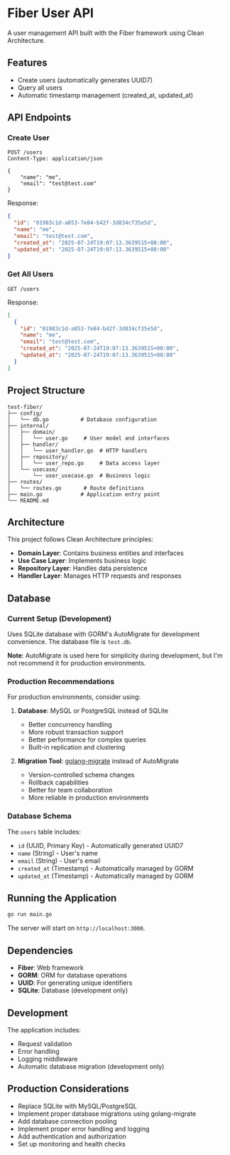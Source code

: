 # Fiber User API

A user management API built with the Fiber framework using Clean Architecture.

## Features

- Create users (automatically generates UUID7)
- Query all users
- Automatic timestamp management (created_at, updated_at)

## API Endpoints

### Create User

```
POST /users
Content-Type: application/json

{
    "name": "me",
    "email": "test@test.com"
}
```

Response:

```json
{
  "id": "01983c1d-a853-7e84-b42f-3d834cf35e5d",
  "name": "me",
  "email": "test@test.com",
  "created_at": "2025-07-24T19:07:13.3639515+08:00",
  "updated_at": "2025-07-24T19:07:13.3639515+08:00"
}
```

### Get All Users

```
GET /users
```

Response:

```json
[
  {
    "id": "01983c1d-a853-7e84-b42f-3d834cf35e5d",
    "name": "me",
    "email": "test@test.com",
    "created_at": "2025-07-24T19:07:13.3639515+08:00",
    "updated_at": "2025-07-24T19:07:13.3639515+08:00"
  }
]
```

## Project Structure

```
test-fiber/
├── config/
│   └── db.go          # Database configuration
├── internal/
│   ├── domain/
│   │   └── user.go     # User model and interfaces
│   ├── handler/
│   │   └── user_handler.go  # HTTP handlers
│   ├── repository/
│   │   └── user_repo.go     # Data access layer
│   └── usecase/
│       └── user_usecase.go  # Business logic
├── routes/
│   └── routes.go       # Route definitions
├── main.go            # Application entry point
└── README.md
```

## Architecture

This project follows Clean Architecture principles:

- **Domain Layer**: Contains business entities and interfaces
- **Use Case Layer**: Implements business logic
- **Repository Layer**: Handles data persistence
- **Handler Layer**: Manages HTTP requests and responses

## Database

### Current Setup (Development)

Uses SQLite database with GORM's AutoMigrate for development convenience. The database file is `test.db`.

**Note**: AutoMigrate is used here for simplicity during development, but I'm not recommend it for production environments.

### Production Recommendations

For production environments, consider using:

1. **Database**: MySQL or PostgreSQL instead of SQLite

   - Better concurrency handling
   - More robust transaction support
   - Better performance for complex queries
   - Built-in replication and clustering

2. **Migration Tool**: [golang-migrate](https://github.com/golang-migrate/migrate) instead of AutoMigrate
   - Version-controlled schema changes
   - Rollback capabilities
   - Better for team collaboration
   - More reliable in production environments

### Database Schema

The `users` table includes:

- `id` (UUID, Primary Key) - Automatically generated UUID7
- `name` (String) - User's name
- `email` (String) - User's email
- `created_at` (Timestamp) - Automatically managed by GORM
- `updated_at` (Timestamp) - Automatically managed by GORM

## Running the Application

```bash
go run main.go
```

The server will start on `http://localhost:3000`.

## Dependencies

- **Fiber**: Web framework
- **GORM**: ORM for database operations
- **UUID**: For generating unique identifiers
- **SQLite**: Database (development only)

## Development

The application includes:

- Request validation
- Error handling
- Logging middleware
- Automatic database migration (development only)

## Production Considerations

- Replace SQLite with MySQL/PostgreSQL
- Implement proper database migrations using golang-migrate
- Add database connection pooling
- Implement proper error handling and logging
- Add authentication and authorization
- Set up monitoring and health checks
